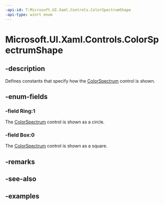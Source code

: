 ```yaml
---
-api-id: T:Microsoft.UI.Xaml.Controls.ColorSpectrumShape
-api-type: winrt enum
---
```


<!-- Enumeration syntax.
public enum ColorSpectrumShape : int 
-->

# Microsoft.UI.Xaml.Controls.ColorSpectrumShape

## -description

Defines constants that specify how the [ColorSpectrum](colorspectrum.md) control is shown.

## -enum-fields

### -field Ring:1

The [ColorSpectrum](colorspectrum.md) control is shown as a circle.

### -field Box:0

The [ColorSpectrum](colorspectrum.md) control is shown as a square.

## -remarks

## -see-also

## -examples

